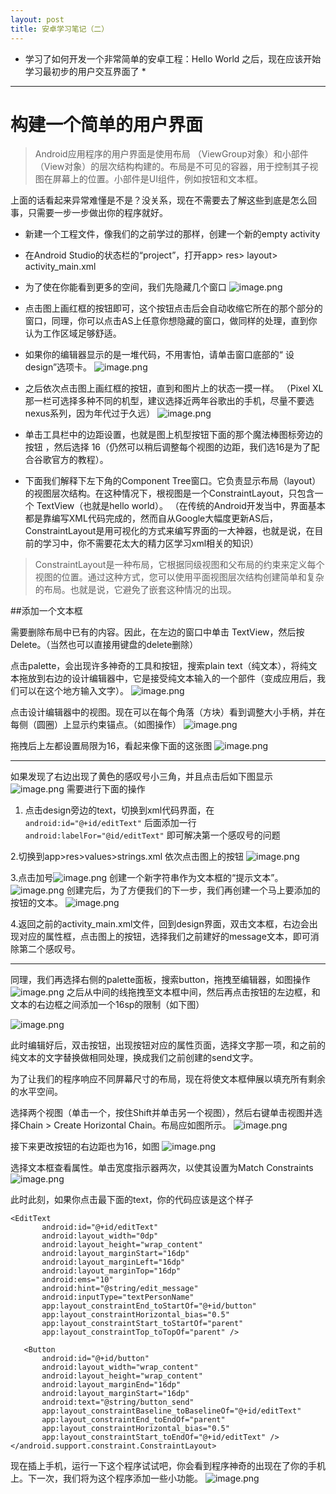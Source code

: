 ```yaml
---
layout: post
title: 安卓学习笔记（二）
---
```



* 学习了如何开发一个非常简单的安卓工程：Hello World 之后，现在应该开始学习最初步的用户交互界面了 *

***

# 构建一个简单的用户界面
>Android应用程序的用户界面是使用布局 （ViewGroup对象）和小部件（View对象）的层次结构构建的。布局是不可见的容器，用于控制其子视图在屏幕上的位置。小部件是UI组件，例如按钮和文本框。

上面的话看起来异常难懂是不是？没关系，现在不需要去了解这些到底是怎么回事，只需要一步一步做出你的程序就好。

- 新建一个工程文件，像我们的之前学过的那样，创建一个新的empty activity
- 在Android Studio的状态栏的“project”，打开app> res> layout> activity_main.xml
- 为了使在你能看到更多的空间，我们先隐藏几个窗口
![image.png](http://upload-images.jianshu.io/upload_images/10632197-d72ea1c04043f9bf.png?imageMogr2/auto-orient/strip%7CimageView2/2/w/1240)
- 点击图上画红框的按钮即可，这个按钮点击后会自动收缩它所在的那个部分的窗口，同理，你可以点击AS上任意你想隐藏的窗口，做同样的处理，直到你认为工作区域足够舒适。

- 如果你的编辑器显示的是一堆代码，不用害怕，请单击窗口底部的“ 设design”选项卡。
![image.png](http://upload-images.jianshu.io/upload_images/10632197-580a8e4e9801bbba.png?imageMogr2/auto-orient/strip%7CimageView2/2/w/1240)

- 之后依次点击图上画红框的按钮，直到和图片上的状态一摸一样。
（Pixel XL 那一栏可选择多种不同的机型，建议选择近两年谷歌出的手机，尽量不要选nexus系列，因为年代过于久远）
![image.png](http://upload-images.jianshu.io/upload_images/10632197-18ac04a4d51ed67f.png?imageMogr2/auto-orient/strip%7CimageView2/2/w/1240)


- 单击工具栏中的边距设置，也就是图上机型按钮下面的那个魔法棒图标旁边的按钮 ，然后选择 16（仍然可以稍后调整每个视图的边距，我们选16是为了配合谷歌官方的教程）。

- 下面我们解释下左下角的Component Tree窗口。它负责显示布局（layout）的视图层次结构。在这种情况下，根视图是一个ConstraintLayout，只包含一个 TextView（也就是hello world）。
（在传统的Android开发当中，界面基本都是靠编写XML代码完成的，然而自从Google大幅度更新AS后，ConstraintLayout是用可视化的方式来编写界面的一大神器，也就是说，在目前的学习中，你不需要花太大的精力区学习xml相关的知识）

> ConstraintLayout是一种布局，它根据同级视图和父布局的约束来定义每个视图的位置。通过这种方式，您可以使用平面视图层次结构创建简单和复杂的布局。也就是说，它避免了嵌套这种情况的出现。

##添加一个文本框

需要删除布局中已有的内容。因此，在左边的窗口中单击 TextView，然后按Delete。（当然也可以直接用键盘的delete删除）

点击palette，会出现许多神奇的工具和按钮，搜索plain text（纯文本），将纯文本拖放到右边的设计编辑器中，它是接受纯文本输入的一个部件（变成应用后，我们可以在这个地方输入文字）。
![image.png](http://upload-images.jianshu.io/upload_images/10632197-50d966e021356105.png?imageMogr2/auto-orient/strip%7CimageView2/2/w/1240)

点击设计编辑器中的视图。现在可以在每个角落（方块）看到调整大小手柄，并在每侧（圆圈）上显示约束锚点。（如图操作）
![image.png](http://upload-images.jianshu.io/upload_images/10632197-29094740e6615dfe.png?imageMogr2/auto-orient/strip%7CimageView2/2/w/1240)

拖拽后上左都设置局限为16，看起来像下面的这张图
![image.png](http://upload-images.jianshu.io/upload_images/10632197-ef515922e9c1c965.png?imageMogr2/auto-orient/strip%7CimageView2/2/w/1240)

***

如果发现了右边出现了黄色的感叹号小三角，并且点击后如下图显示
![image.png](http://upload-images.jianshu.io/upload_images/10632197-10909d2dfb280ef2.png?imageMogr2/auto-orient/strip%7CimageView2/2/w/1240)
需要进行下面的操作
1. 点击design旁边的text，切换到xml代码界面，在
` android:id="@+id/editText"`
后面添加一行
` android:labelFor="@id/editText" `
即可解决第一个感叹号的问题

2.切换到app>res>values>strings.xml 依次点击图上的按钮
![image.png](http://upload-images.jianshu.io/upload_images/10632197-b030ea5dc066efad.png?imageMogr2/auto-orient/strip%7CimageView2/2/w/1240)

3.点击加号![image.png](http://upload-images.jianshu.io/upload_images/10632197-9ab0dc045d2fa191.png?imageMogr2/auto-orient/strip%7CimageView2/2/w/1240)
创建一个新字符串作为文本框的“提示文本”。
![image.png](http://upload-images.jianshu.io/upload_images/10632197-9bfd753b34280124.png?imageMogr2/auto-orient/strip%7CimageView2/2/w/1240)
创建完后，为了方便我们的下一步，我们再创建一个马上要添加的按钮的文本。
![image.png](http://upload-images.jianshu.io/upload_images/10632197-44e2f7911e8c8381.png?imageMogr2/auto-orient/strip%7CimageView2/2/w/1240)

4.返回之前的activity_main.xml文件，回到design界面，双击文本框，右边会出现对应的属性框，点击图上的按钮，选择我们之前建好的message文本，即可消除第二个感叹号。

***

同理，我们再选择右侧的palette面板，搜索button，拖拽至编辑器，如图操作
![image.png](http://upload-images.jianshu.io/upload_images/10632197-d9d31b18ba691b83.png?imageMogr2/auto-orient/strip%7CimageView2/2/w/1240)
之后从中间的线拖拽至文本框中间，然后再点击按钮的左边框，和文本的右边框之间添加一个16sp的限制（如下图）


![image.png](http://upload-images.jianshu.io/upload_images/10632197-e1d3254270553e14.png?imageMogr2/auto-orient/strip%7CimageView2/2/w/1240)

此时编辑好后，双击按钮，出现按钮对应的属性页面，选择文字那一项，和之前的纯文本的文字替换做相同处理，换成我们之前创建的send文字。

为了让我们的程序响应不同屏幕尺寸的布局，现在将使文本框伸展以填充所有剩余的水平空间。

选择两个视图（单击一个，按住Shift并单击另一个视图），然后右键单击视图并选择Chain > Create Horizontal Chain。布局应如图所示。
![image.png](http://upload-images.jianshu.io/upload_images/10632197-b6d4aa6e9ffdb4cc.png?imageMogr2/auto-orient/strip%7CimageView2/2/w/1240)

接下来更改按钮的右边距也为16，如图
![image.png](http://upload-images.jianshu.io/upload_images/10632197-42e49ce9080fc0c4.png?imageMogr2/auto-orient/strip%7CimageView2/2/w/1240)

选择文本框查看属性。单击宽度指示器两次，以使其设置为Match Constraints
![image.png](http://upload-images.jianshu.io/upload_images/10632197-c6fbb1fd51c386b0.png?imageMogr2/auto-orient/strip%7CimageView2/2/w/1240)

此时此刻，如果你点击最下面的text，你的代码应该是这个样子
 ```
 <EditText
        android:id="@+id/editText"
        android:layout_width="0dp"
        android:layout_height="wrap_content"
        android:layout_marginStart="16dp"
        android:layout_marginLeft="16dp"
        android:layout_marginTop="16dp"
        android:ems="10"
        android:hint="@string/edit_message"
        android:inputType="textPersonName"
        app:layout_constraintEnd_toStartOf="@+id/button"
        app:layout_constraintHorizontal_bias="0.5"
        app:layout_constraintStart_toStartOf="parent"
        app:layout_constraintTop_toTopOf="parent" />

    <Button
        android:id="@+id/button"
        android:layout_width="wrap_content"
        android:layout_height="wrap_content"
        android:layout_marginEnd="16dp"
        android:layout_marginStart="16dp"
        android:text="@string/button_send"
        app:layout_constraintBaseline_toBaselineOf="@+id/editText"
        app:layout_constraintEnd_toEndOf="parent"
        app:layout_constraintHorizontal_bias="0.5"
        app:layout_constraintStart_toEndOf="@+id/editText" />
</android.support.constraint.ConstraintLayout>
```


现在插上手机，运行一下这个程序试试吧，你会看到程序神奇的出现在了你的手机上。下一次，我们将为这个程序添加一些小功能。
![image.png](http://upload-images.jianshu.io/upload_images/10632197-f25c1cde6aa0d290.png?imageMogr2/auto-orient/strip%7CimageView2/2/w/1240)

